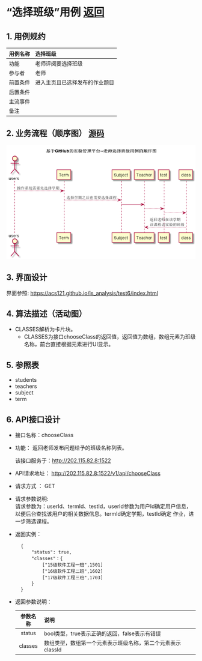 # “选择班级”用例 [返回](./README.md)
## 1. 用例规约


|用例名称|选择班级|
|-------|:-------------|
|功能|老师评阅要选择班级|
|参与者|老师|
|前置条件|进入主页且已选择发布的作业题目|
|后置条件| |
|主流事件| |
|备注| |

## 2. 业务流程（顺序图） [源码](./src/chooseClass.puml)
![](./images/chooseClass.png) 

## 3. 界面设计
界面参照: https://acs121.github.io/is_analysis/test6/index.html
## 4. 算法描述（活动图）

- CLASSES解析为卡片块。
  - CLASSES为接口chooseClass的返回值，返回值为数组，数组元素为班级名称，前台直接根据元素进行UI显示。

## 5. 参照表

- students
- teachers
- subject
- term
## 6. API接口设计

- 接口名称：chooseClass
    
- 功能：
    返回老师发布问题给予的班级名称列表。   
    
    该接口服务于：http://202.115.82.8:1522
    
- API请求地址： 
    http://202.115.82.8:1522/v1/api/chooseClass

- 请求方式 ：
    GET  

- 请求参数说明:        
    请求参数为：userId、termId、testId，userId参数为用户Id确定用户信息，以便后台查找该用户的相关数据信息。termId确定学期，testId确定
    作业，进一步筛选课程。
    
- 返回实例：

        {
            "status": true,
            "classes"：{
                ["15级软件工程一班",1501]
                ["16级软件工程二班",1602]
                ["17级软件工程三班",1703]
            }
        }
  
- 返回参数说明：    
 
  |参数名称|说明|
  |:---------:|:--------------------------------------------------------|      
  |status|bool类型，true表示正确的返回，false表示有错误|
  |classes|数组类型，数组第一个元素表示班级名称，第二个元素表示classId|